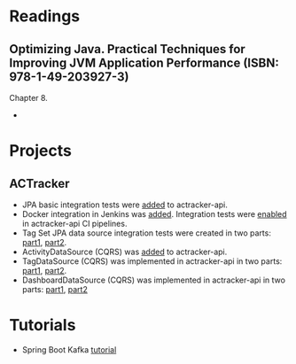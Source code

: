 # Readings

## Optimizing Java. Practical Techniques for Improving JVM Application Performance (ISBN: 978-1-49-203927-3)

Chapter 8.

-

# Projects

## ACTracker

- JPA basic integration tests were [added](https://github.com/marcinciapa/actracker-api/pull/115) to actracker-api.
- Docker integration in Jenkins was [added](https://github.com/marcinciapa/equino-kubernetes/pull/3). Integration tests
  were [enabled](https://github.com/marcinciapa/actracker-api/pull/116) in actracker-api CI pipelines.
- Tag Set JPA data source integration tests were created in two
  parts: [part1](https://github.com/marcinciapa/actracker-api/pull/117), [part2](https://github.com/marcinciapa/actracker-api/pull/118).
- ActivityDataSource (CQRS) was [added](https://github.com/marcinciapa/actracker-api/pull/120) to actracker-api.
- TagDataSource (CQRS) was implemented in actracker-api in two parts:
  [part1](https://github.com/marcinciapa/actracker-api/pull/123), [part2](https://github.com/marcinciapa/actracker-api/pull/125).
- DashboardDataSource (CQRS) was implemented in actracker-api in two
  parts: [part1](https://github.com/marcinciapa/actracker-api/pull/126), [part2](https://github.com/marcinciapa/actracker-api/pull/128)

# Tutorials

- Spring Boot Kafka [tutorial](https://github.com/marcinciapa/tutorials/pull/8)
